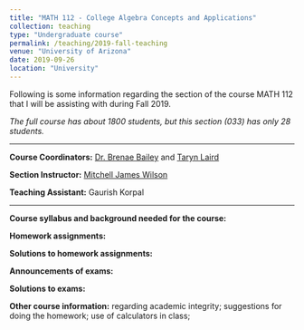 ```yaml
---
title: "MATH 112 - College Algebra Concepts and Applications"
collection: teaching
type: "Undergraduate course"
permalink: /teaching/2019-fall-teaching
venue: "University of Arizona"
date: 2019-09-26
location: "University"
---
```

Following is some information regarding the section of the course MATH 112 that I will be assisting with during Fall 2019. 

*The full course has about 1800 students, but this section (033) has only 28 students.*

-----

**Course Coordinators:** [Dr. Brenae Bailey](https://www.math.arizona.edu/people/bbailey) and [Taryn Laird](https://www.math.arizona.edu/people/tarynl)

**Section Instructor:** [Mitchell James Wilson](https://www.math.arizona.edu/people/mjw)

**Teaching Assistant:** Gaurish Korpal

-----

**Course syllabus and background needed for the course:**


**Homework assignments:**


**Solutions to homework assignments:**


**Announcements of exams:**



**Solutions to exams:**


**Other course information:** 
regarding academic integrity; suggestions for doing the homework; use of calculators in class;
